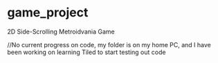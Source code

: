# game_project
2D Side-Scrolling Metroidvania Game

//No current progress on code, my folder is on my home PC, and I have been working on learning Tiled to start testing out code
